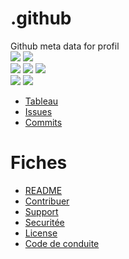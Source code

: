 # .github
Github meta data for profil  
<a href=""><img src="https://img.shields.io/github/commit-activity/m/GHub-fr/.github?color=red&style=for-the-badge"></a>
<a href=""><img src="https://img.shields.io/github/last-commit/GHub-fr/.github?color=red&style=for-the-badge"></a>
<br>
<a href=""><img src="https://img.shields.io/github/stars/GHub-fr?color=red&style=for-the-badge"></a>
<a href=""><img src="https://img.shields.io/github/stars/GHub-fr/.github?color=red&label=repo%20stars&style=for-the-badge"></a>
<a href=""><img src="https://img.shields.io/github/contributors/GHub-fr/.github?style=for-the-badge"></a>
<br>
<a href=""><img src="https://img.shields.io/github/languages/code-size/GHub-fr/.github?color=red"></a>
<a href=""><img src="https://img.shields.io/github/repo-size/GHub-fr/.github?color=red"></a>

- [Tableau](https://github.com/orgs/GHub-fr/projects/6/)
- [Issues](https://github.com/GHub-fr/.github/issues)
- [Commits](https://github.com/GHub-fr/.github/commits/main)

# Fiches
- [README](https://doc.ghub.fr/github/readme.html)
- [Contribuer](https://doc.ghub.fr/github/contribuer.html)
- [Support](https://doc.ghub.fr/github/support.html)
- [Securitée](https://doc.ghub.fr/github/security.html)
- [License](https://doc.ghub.fr/github/license.html)
- [Code de conduite](https://doc.ghub.fr/github/code_of_conduct.html)
